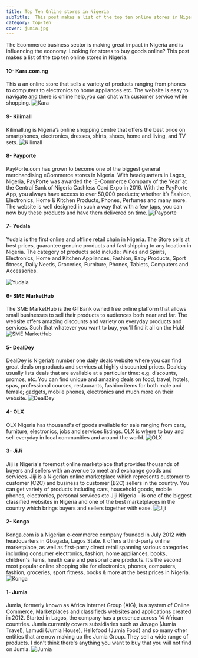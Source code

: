 ```yaml
---
title: Top Ten Online stores in Nigeria
subTitle:  This post makes a list of the top ten online stores in Nigeria.
category: top-ten
cover: jumia.jpg
---
```

The Ecommerce business sector is making great impact in Nigeria and is influencing the economy. Looking for stores to buy goods online? This post makes a list of the top ten online stores in Nigeria.


#### 10- Kara.com.ng
This a an online store that sells a variety of products ranging from phones to computers to electronics to home appliances etc. The website is easy to navigate and there is online help,you can chat with customer service while shopping.
![Kara](kara.png)


#### 9- Kilimall
Kilimall.ng is Nigeria’s online shopping centre that offers the best price on smartphones, electronics, dresses, shirts, shoes, home and living, and TV sets.
![Kilimall](kilimall.jpg)


#### 8- Payporte
PayPorte.com has grown to become one of the biggest general merchandising eCommerce stores in Nigeria.
With headquarters in Lagos, Nigeria, PayPorte was awarded the ‘E-Commerce Company of the Year‘ at the Central Bank of Nigeria Cashless Card Expo in 2016.
With the PayPorte App, you always have access to over 50,000 products; whether it’s Fashion, Electronics, Home & Kitchen Products, Phones, Perfumes and many more.
The website is well designed in such a way that with a few taps, you can now buy these products and have them delivered on time.
![Payporte](payporte.png)

#### 7- Yudala
Yudala is the first online and offline retail chain in Nigeria. The Store sells at best prices, guarantee genuine products and fast shipping to any location in Nigeria.
The category of products sold  include: Wines and Spirits, Electronics, Home and Kitchen Appliances, Fashion, Baby Products, Sport fitness, Daily Needs, Groceries, Furniture, Phones, Tablets, Computers and Accessories.

![Yudala](yudala.png)

#### 6- SME MarketHub 
The SME MarketHub is the GTBank owned free online platform that allows small businesses to sell their products to audiences both near and far.
The website offers amazing discounts and variety on everyday products and services. Such that whatever you want to buy, you’ll find it all on the Hub!
![SME MarketHub](sme.jpg)

#### 5- DealDey 
DealDey is Nigeria’s number one daily deals website where you can find great deals on products and services at highly discounted prices.
Dealdey usually lists deals that are available at a particular time: e.g. discounts, promos, etc.
You can find unique and amazing deals on food, travel, hotels, spas, professional courses, restaurants, fashion items for both male and female; gadgets, mobile phones, electronics and much more on their website.
![DealDey ](dealdey.jpg)

#### 4- OLX
OLX Nigeria has thousand's of goods available  for sale ranging from cars, furniture, electronics, jobs and services listings.
OLX is where to buy and sell everyday in local communities and around the world.
![OLX](olx_logo.jpg)


#### 3- JiJi
Jiji is Nigeria's foremost online marketplace that provides thousands of buyers and sellers with an avenue to meet and exchange goods and services.
Jiji is a Nigerian online marketplace which represents customer to customer (C2C) and business to customer (B2C) sellers in the country.
You can get variety of products including cars, household goods, mobile phones, electronics, personal services etc
Jiji Nigeria – is one of the biggest classified websites in Nigeria and one of the best marketplaces in the country which brings buyers and sellers together with ease.
![Jiji](jiji.jpg)

#### 2- Konga
Konga.com is a Nigerian e-commerce company founded in July 2012 with headquarters in Gbagada, Lagos State. It offers a third-party online marketplace, as well as first-party direct retail spanning various categories including consumer electronics, fashion, home appliances, books, children's items, health care and personal care products.
It’s the second most popular online shopping site for electronics, phones, computers, fashion, groceries, sport fitness, books & more at the best prices in Nigeria.
![Konga](Konga.jpg)

#### 1- Jumia
Jumia, formerly known as Africa Internet Group (AIG), is a system of Online Commerce, Marketplaces and classifieds websites and applications created in 2012. Started in Lagos, the company has a presence across 14 African countries.
Jumia currently covers subsidiaries such as Jovago (Jumia Travel), Lamudi (Jumia House), Hellofood (Jumia Food) and so many other entities that are now making up the Jumia Group.
They sell a wide range of products. I don't think there's anything you want to buy that you will not find on Jumia.
![Jumia](jumia.jpg)
